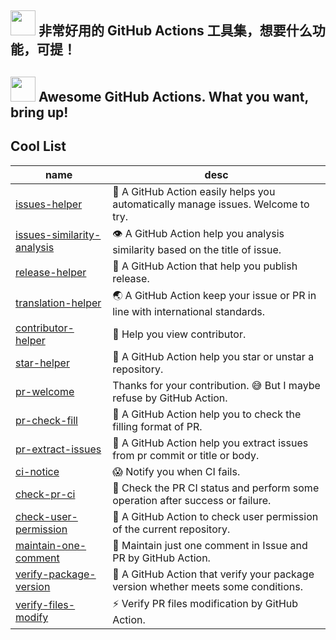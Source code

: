 ## <img src="https://emojis.slackmojis.com/emojis/images/1588315024/8823/hyperkitty.gif?1588315024" width="40" /> 非常好用的 GitHub Actions 工具集，想要什么功能，可提！

## <img src="https://emojis.slackmojis.com/emojis/images/1621024394/39092/cat-roll.gif?1621024394" width="40" /> Awesome GitHub Actions. What you want, bring up!

## Cool List

| name | desc |
| -- | -- |
| [issues-helper](https://github.com/actions-cool/issues-helper) | 🤖 A GitHub Action easily helps you automatically manage issues. Welcome to try. |
| [issues-similarity-analysis](https://github.com/actions-cool/issues-similarity-analysis) | 👁 A GitHub Action help you analysis similarity based on the title of issue. |
| [release-helper](https://github.com/actions-cool/release-helper) | 🤖 A GitHub Action that help you publish release. |
| [translation-helper](https://github.com/actions-cool/translation-helper) | 🌏 A GitHub Action keep your issue or PR in line with international standards. |
| [contributor-helper](https://github.com/actions-cool/contributor-helper) | 🥳 Help you view contributor. |
| [star-helper](https://github.com/actions-cool/star-helper) | 🌟 A GitHub Action help you star or unstar a repository. |
| [pr-welcome](https://github.com/actions-cool/pr-welcome) | Thanks for your contribution. 😅 But I maybe refuse by GitHub Action. |
| [pr-check-fill](https://github.com/actions-cool/pr-check-fill) | 👀 A GitHub Action help you to check the filling format of PR. |
| [pr-extract-issues](https://github.com/actions-cool/pr-extract-issues) | 🤠 A GitHub Action help you extract issues from pr commit or title or body. |
| [ci-notice](https://github.com/actions-cool/ci-notice) | 😱 Notify you when CI fails. |
| [check-pr-ci](https://github.com/actions-cool/check-pr-ci) | 🚗 Check the PR CI status and perform some operation after success or failure. |
| [check-user-permission](https://github.com/actions-cool/check-user-permission) | 👮 A GitHub Action to check user permission of the current repository. |
| [maintain-one-comment](https://github.com/actions-cool/maintain-one-comment) | 📌 Maintain just one comment in Issue and PR by GitHub Action. |
| [verify-package-version](https://github.com/actions-cool/verify-package-version) | 🙏 A GitHub Action that verify your package version whether meets some conditions. |
| [verify-files-modify](https://github.com/actions-cool/verify-files-modify) | ⚡ Verify PR files modification by GitHub Action. |